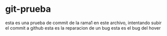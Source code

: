 # git-prueba
esta es una prueba de commit de la rama1 en este archivo, intentando subir el commit a github
esta es la reparacion de un bug
esta es el bug del hover
